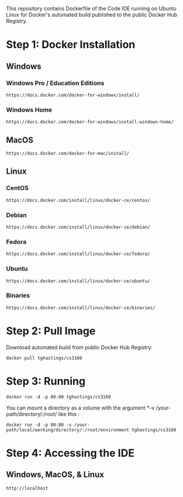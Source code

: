 This repository contains Dockerfile of the Code IDE running on Ubuntu Linux for Docker's automated build published to the public Docker Hub Registry.

# Step 1: Docker Installation

## Windows

### Windows Pro / Education Editions

    https://docs.docker.com/docker-for-windows/install/

### Windows Home

    https://docs.docker.com/docker-for-windows/install-windows-home/

## MacOS

    https://docs.docker.com/docker-for-mac/install/

## Linux

### CentOS

    https://docs.docker.com/install/linux/docker-ce/centos/

### Debian

    https://docs.docker.com/install/linux/docker-ce/debian/

### Fedora

    https://docs.docker.com/install/linux/docker-ce/fedora/

### Ubuntu

    https://docs.docker.com/install/linux/docker-ce/ubuntu/

### Binaries

    https://docs.docker.com/install/linux/docker-ce/binaries/

# Step 2: Pull Image

Download automated build from public Docker Hub Registry:

    docker pull tghastings/cs3160

# Step 3: Running

    docker run -d -p 80:80 tghastings/cs3160

You can mount a directory as a volume with the argument \*-v /your-path/directory/:/root/ like this :

    docker run -d -p 80:80 -v /your-path/local/working/directory/:/root/environment tghastings/cs3160

# Step 4: Accessing the IDE

## Windows, MacOS, & Linux

    http://localhost